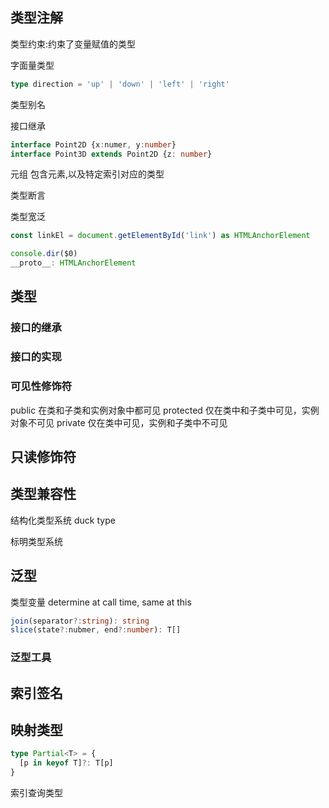 
## 类型注解
类型约束:约束了变量赋值的类型

字面量类型
```ts
type direction = 'up' | 'down' | 'left' | 'right'
```



类型别名



接口继承


```ts
interface Point2D {x:numer, y:number}
interface Point3D extends Point2D {z: number}
```

元组
包含元素,以及特定索引对应的类型


类型断言

类型宽泛
```ts
const linkEl = document.getElementById('link') as HTMLAnchorElement
```
```js title="devtool console"
console.dir($0)
__proto__: HTMLAnchorElement
```

## 类型

### 接口的继承


### 接口的实现

### 可见性修饰符
public  在类和子类和实例对象中都可见
protected 仅在类中和子类中可见，实例对象不可见
private 仅在类中可见，实例和子类中不可见


## 只读修饰符


## 类型兼容性

结构化类型系统 duck type

标明类型系统


## 泛型
类型变量
determine at call time, same at this

```ts
join(separator?:string): string
slice(state?:nubmer, end?:number): T[]
```

### 泛型工具

## 索引签名

## 映射类型

```ts
type Partial<T> = {
  [p in keyof T]?: T[p]
}

```

索引查询类型
